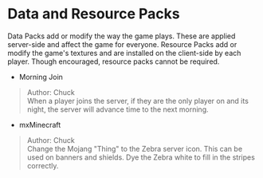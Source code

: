 # Data and Resource Packs
Data Packs add or modify the way the game plays. These are applied server-side and affect the game for everyone. Resource Packs add or modify the game's textures and are installed on the client-side by each player. Though encouraged, resource packs cannot be required.

 - Morning Join
> Author: Chuck <br />
> When a player joins the server, if they are the only player on and its night, the server will advance time to the next morning.
- mxMinecraft
> Author: Chuck <br />
> Change the Mojang "Thing" to the Zebra server icon. This can be used on banners and shields. Dye the Zebra white to fill in the stripes correctly.
